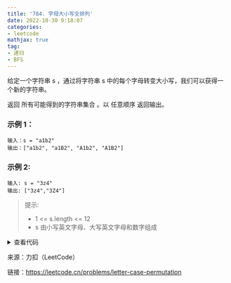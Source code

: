 ```yaml
---
title: '784. 字母大小写全排列'
date: 2022-10-30 9:18:07
categories:
- leetcode
mathjax: true
tag:
- 递归
- BFS
---
```


给定一个字符串 s ，通过将字符串 s 中的每个字母转变大小写，我们可以获得一个新的字符串。

返回 所有可能得到的字符串集合 。以 任意顺序 返回输出。

 

### 示例 1：

```
输入：s = "a1b2"
输出：["a1b2", "a1B2", "A1b2", "A1B2"]
```
### 示例 2:

```
输入: s = "3z4"
输出: ["3z4","3Z4"]
```

> 提示:
>
> - 1 <= s.length <= 12
> - s 由小写英文字母、大写英文字母和数字组成

<details><summary>查看代码</summary><pre><code>
class Solution {
    int len;
    vector<string> ans;
    void help(string &s, int index) {
        if (index == len) {
            ans.push_back(s);
            return;
        }
        if (s[index] >= '0' && s[index] <= '9') {
            help(s, index + 1);
            return;
        }
        s[index] = tolower(s[index]);
        help(s, index + 1);
        s[index] = toupper(s[index]);
        help(s, index + 1);
    }
public:
    vector<string> letterCasePermutation(string s) {
        len = s.size();
        help(s, 0);
        return ans;
    }
};
</code></pre></details>



来源：力扣（LeetCode）

链接：https://leetcode.cn/problems/letter-case-permutation
